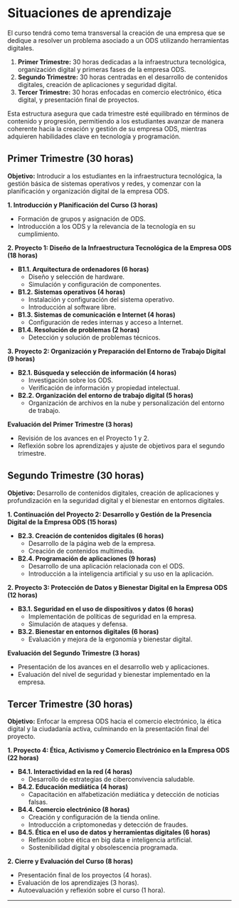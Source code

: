# Situaciones de aprendizaje

El curso tendrá como tema transversal la creación de una empresa que se dedique a resolver un problema asociado a un ODS utilizando herramientas digitales.

1. **Primer Trimestre:** 30 horas dedicadas a la infraestructura tecnológica, organización digital y primeras fases de la empresa ODS.
2. **Segundo Trimestre:** 30 horas centradas en el desarrollo de contenidos digitales, creación de aplicaciones y seguridad digital.
3. **Tercer Trimestre:** 30 horas enfocadas en comercio electrónico, ética digital, y presentación final de proyectos.

Esta estructura asegura que cada trimestre esté equilibrado en términos de contenido y progresión, permitiendo a los estudiantes avanzar de manera coherente hacia la creación y gestión de su empresa ODS, mientras adquieren habilidades clave en tecnología y programación.
## **Primer Trimestre (30 horas)**

**Objetivo:** Introducir a los estudiantes en la infraestructura tecnológica, la gestión básica de sistemas operativos y redes, y comenzar con la planificación y organización digital de la empresa ODS.

**1. Introducción y Planificación del Curso (3 horas)**
   - Formación de grupos y asignación de ODS.
   - Introducción a los ODS y la relevancia de la tecnología en su cumplimiento.

**2. Proyecto 1: Diseño de la Infraestructura Tecnológica de la Empresa ODS (18 horas)**
   - **B1.1. Arquitectura de ordenadores (6 horas)**
     - Diseño y selección de hardware.
     - Simulación y configuración de componentes.
   - **B1.2. Sistemas operativos (4 horas)**
     - Instalación y configuración del sistema operativo.
     - Introducción al software libre.
   - **B1.3. Sistemas de comunicación e Internet (4 horas)**
     - Configuración de redes internas y acceso a Internet.
   - **B1.4. Resolución de problemas (2 horas)**
     - Detección y solución de problemas técnicos.

**3. Proyecto 2: Organización y Preparación del Entorno de Trabajo Digital (9 horas)**
   - **B2.1. Búsqueda y selección de información (4 horas)**
     - Investigación sobre los ODS.
     - Verificación de información y propiedad intelectual.
   - **B2.2. Organización del entorno de trabajo digital (5 horas)**
     - Organización de archivos en la nube y personalización del entorno de trabajo.

**Evaluación del Primer Trimestre (3 horas)**
   - Revisión de los avances en el Proyecto 1 y 2.
   - Reflexión sobre los aprendizajes y ajuste de objetivos para el segundo trimestre.

## **Segundo Trimestre (30 horas)**

**Objetivo:** Desarrollo de contenidos digitales, creación de aplicaciones y profundización en la seguridad digital y el bienestar en entornos digitales.

**1. Continuación del Proyecto 2: Desarrollo y Gestión de la Presencia Digital de la Empresa ODS (15 horas)**
   - **B2.3. Creación de contenidos digitales (6 horas)**
     - Desarrollo de la página web de la empresa.
     - Creación de contenidos multimedia.
   - **B2.4. Programación de aplicaciones (9 horas)**
     - Desarrollo de una aplicación relacionada con el ODS.
     - Introducción a la inteligencia artificial y su uso en la aplicación.

**2. Proyecto 3: Protección de Datos y Bienestar Digital en la Empresa ODS (12 horas)**
   - **B3.1. Seguridad en el uso de dispositivos y datos (6 horas)**
     - Implementación de políticas de seguridad en la empresa.
     - Simulación de ataques y defensa.
   - **B3.2. Bienestar en entornos digitales (6 horas)**
     - Evaluación y mejora de la ergonomía y bienestar digital.

**Evaluación del Segundo Trimestre (3 horas)**
   - Presentación de los avances en el desarrollo web y aplicaciones.
   - Evaluación del nivel de seguridad y bienestar implementado en la empresa.

## **Tercer Trimestre (30 horas)**

**Objetivo:** Enfocar la empresa ODS hacia el comercio electrónico, la ética digital y la ciudadanía activa, culminando en la presentación final del proyecto.

**1. Proyecto 4: Ética, Activismo y Comercio Electrónico en la Empresa ODS (22 horas)**
   - **B4.1. Interactividad en la red (4 horas)**
     - Desarrollo de estrategias de ciberconvivencia saludable.
   - **B4.2. Educación mediática (4 horas)**
     - Capacitación en alfabetización mediática y detección de noticias falsas.
   - **B4.4. Comercio electrónico (8 horas)**
     - Creación y configuración de la tienda online.
     - Introducción a criptomonedas y detección de fraudes.
   - **B4.5. Ética en el uso de datos y herramientas digitales (6 horas)**
     - Reflexión sobre ética en big data e inteligencia artificial.
     - Sostenibilidad digital y obsolescencia programada.

**2. Cierre y Evaluación del Curso (8 horas)**
   - Presentación final de los proyectos (4 horas).
   - Evaluación de los aprendizajes (3 horas).
   - Autoevaluación y reflexión sobre el curso (1 hora).

---

